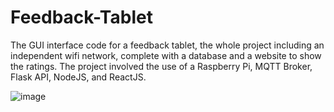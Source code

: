 # Feedback-Tablet

The GUI interface code for a feedback tablet, the whole project including an independent wifi network, complete with a database and a website to show the ratings. The project involved the use of a Raspberry Pi, MQTT Broker, Flask API, NodeJS, and ReactJS.



![image](https://github.com/MrSkull19/Feedback-Tablet/assets/59878693/85d406c5-1098-41d5-ad54-e6846122802e)
